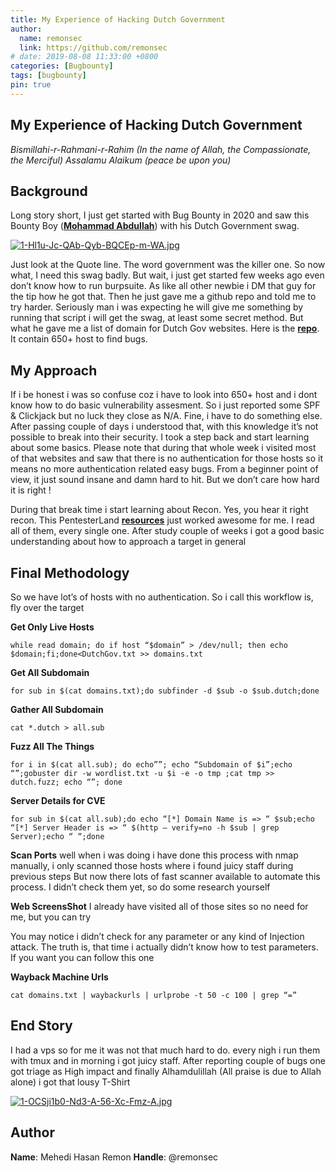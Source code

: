 ```yaml
---
title: My Experience of Hacking Dutch Government
author:
  name: remonsec
  link: https://github.com/remonsec
# date: 2019-08-08 11:33:00 +0800
categories: [Bugbounty]
tags: [bugbounty]
pin: true
---
```


## My Experience of Hacking Dutch Government

*Bismillahi-r-Rahmani-r-Rahim*
*(In the name of Allah, the Compassionate, the Merciful)
Assalamu Alaikum (peace be upon you)*

## **Background**

Long story short,
I just get started with Bug Bounty in 2020 and saw this Bounty Boy ([**Mohammad Abdullah**](https://www.facebook.com/Abdul1ah)) with his Dutch Government swag.

[![1-Hl1u-Jc-QAb-Qyb-BQCEp-m-WA.jpg](https://i.postimg.cc/PrmrVYVG/1-Hl1u-Jc-QAb-Qyb-BQCEp-m-WA.jpg)](https://postimg.cc/vcZscgdX)

Just look at the Quote line. The word government was the killer one.
So now what, I need this swag badly. But wait, i just get started few weeks ago even don’t know how to run burpsuite. As like all other newbie i DM that guy for the tip how he got that. Then he just gave me a github repo and told me to try harder. 
Seriously man i was expecting he will give me something by running that script i will get the swag, at least some secret method. But what he gave me a list of domain for Dutch Gov websites. Here is the [**repo**](https://gist.github.com/random-robbie/f985ad14fede2c04ac82dd89653f52ad). It contain 650+ host to find bugs.

## My Approach

If i be honest i was so confuse coz i have to look into 650+ host and i dont know how to do basic vulnerability assesment. 
So i just reported some SPF & Clickjack but no luck they close as N/A. Fine, i have to do something else. After passing couple of days i understood that, with this knowledge it’s not possible to break into their security. I took a step back and start learning about some basics. Please note that during that whole week i visited most of that websites and saw that there is no authentication for those hosts so it means no more authentication related easy bugs. 
From a beginner point of view, it just sound insane and damn hard to hit. But we don’t care how hard it is right !

During that break time i start learning about Recon. Yes, you hear it right recon. This PentesterLand [**resources**](https://pentester.land/cheatsheets/2019/04/15/recon-resources.html) just worked awesome for me. I read all of them, every single one. After study couple of weeks i got a good basic understanding about how to approach a target in general

## Final Methodology

So we have lot’s of hosts with no authentication. So i call this workflow is, fly over the target

**Get Only Live Hosts**

```while read domain; do if host “$domain” > /dev/null; then echo $domain;fi;done<DutchGov.txt >> domains.txt```

**Get All Subdomain**

```for sub in $(cat domains.txt);do subfinder -d $sub -o $sub.dutch;done```

**Gather All Subdomain**

```cat *.dutch > all.sub```

**Fuzz All The Things**

```for i in $(cat all.sub); do echo””; echo “Subdomain of $i”;echo “”;gobuster dir -w wordlist.txt -u $i -e -o tmp ;cat tmp >> dutch.fuzz; echo “”; done```

**Server Details for CVE**

```for sub in $(cat all.sub);do echo “[*] Domain Name is => “ $sub;echo “[*] Server Header is => “ $(http — verify=no -h $sub | grep Server);echo “ “;done```

**Scan Ports**
well when i was doing i have done this process with nmap manually, i only scanned those hosts where i found juicy staff during previous steps
But now there lots of fast scanner available to automate this process. I didn’t check them yet, so do some research yourself

**Web ScreensShot**
I already have visited all of those sites so no need for me, but you can try

You may notice i didn’t check for any parameter or any kind of Injection attack. The truth is, that time i actually didn’t know how to test parameters. If you want you can follow this one

**Wayback Machine Urls**

```cat domains.txt | waybackurls | urlprobe -t 50 -c 100 | grep “=”```

## **End Story**

I had a vps so for me it was not that much hard to do. every nigh i run them with tmux and in morning i got juicy staff. After reporting couple of bugs one got triage as High impact and finally Alhamdulillah (All praise is due to Allah alone) i got that lousy T-Shirt

[![1-OCSji1b0-Nd3-A-56-Xc-Fmz-A.jpg](https://i.postimg.cc/VsjFVFKC/1-OCSji1b0-Nd3-A-56-Xc-Fmz-A.jpg)](https://postimg.cc/Wt1rD0LN)

## Author

**Name**: Mehedi Hasan Remon
**Handle**: @remonsec
